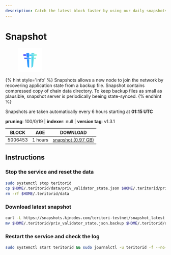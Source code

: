 ```yaml
---
description: Catch the latest block faster by using our daily snapshots.
---
```


# Snapshot

<figure><img src="https://raw.githubusercontent.com/kj89/cosmos-images/main/logos/teritori.png" alt=""><figcaption></figcaption></figure>

{% hint style='info' %}
Snapshots allows a new node to join the network by recovering application state from a backup file. 
Snapshot contains compressed copy of chain data directory. To keep backup files as small as plausible, 
snapshot server is periodically beeing state-synced.
{% endhint %}

Snapshots are taken automatically every 6 hours starting at **01:15 UTC**

**pruning**: 100/0/19 | **indexer**: null | **version tag**: v1.3.1

| BLOCK             | AGE             | DOWNLOAD                                                                                            |
| ----------------- | --------------- | --------------------------------------------------------------------------------------------------- |
| 5006453 | 1 hours | [snapshot (0.97 GB)](https://snapshots.kjnodes.com/teritori-testnet/snapshot\_latest.tar.lz4) |

## Instructions

### Stop the service and reset the data

```bash
sudo systemctl stop teritorid
cp $HOME/.teritorid/data/priv_validator_state.json $HOME/.teritorid/priv_validator_state.json.backup
rm -rf $HOME/.teritorid/data
```

### Download latest snapshot

```bash
curl -L https://snapshots.kjnodes.com/teritori-testnet/snapshot_latest.tar.lz4 | tar -Ilz4 -xf - -C $HOME/.teritorid
mv $HOME/.teritorid/priv_validator_state.json.backup $HOME/.teritorid/data/priv_validator_state.json
```

### Restart the service and check the log

```bash
sudo systemctl start teritorid && sudo journalctl -u teritorid -f --no-hostname -o cat
```
